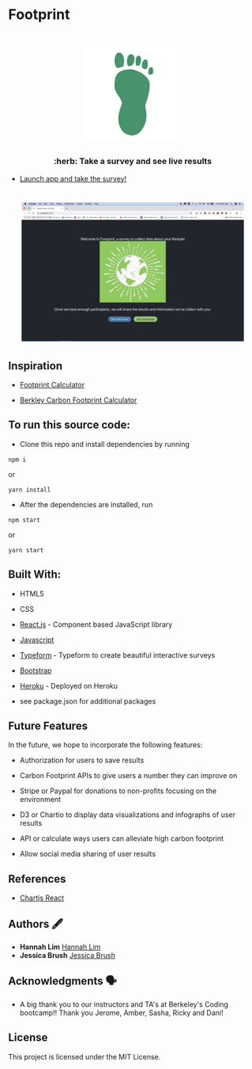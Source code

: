 # Footprint
<h1 align="center">
  <img src="./src/assets/images/footprint.png" alt="footprint icon" width="200"></a>
</h1>

<h3 align="center">:herb: Take a survey and see live results </h3>


* [Launch app and take the survey!](https://infinite-badlands-27209.herokuapp.com)

<h1 align="center">
  <img src="./src/assets/images/surveygif.gif" alt="footprint survey gif" width="450"></a>
</h1>


## Inspiration

* [Footprint Calculator](http://www.footprintcalculator.org/)

* [Berkley Carbon Footprint Calculator](http://coolclimate.berkeley.edu/carboncalculator)


## To run this source code:

* Clone this repo and install dependencies by running
```
npm i
```
or
```
yarn install
```
* After the dependencies are installed, run
```
npm start
```
or 
```
yarn start
```

## Built With:

* HTML5

* CSS

* [React.js](https://reactjs.org/) - Component based JavaScript library

* [Javascript](https://www.javascript.com/)

* [Typeform](https://www.typeform.com/) - Typeform to create beautiful interactive surveys

* [Bootstrap](http://getbootstrap.com)

* [Heroku](https://www.heroku.com/) - Deployed on Heroku

* see package.json for additional packages

## Future Features

In the future, we hope to incorporate the following features:

* Authorization for users to save results

* Carbon Footprint APIs to give users a number they can improve on

* Stripe or Paypal for donations to non-profits focusing on the environment 

* D3 or Chartio to display data visualizations and infographs of user results

* API or calculate ways users can alleviate high carbon footprint

* Allow social media sharing of user results

## References

* [Chartjs React](https://github.com/bradtraversy/reactcharts/blob/master/src/components/Chart.js)

## Authors 🖋

* **Hannah Lim** [Hannah Lim](https://github.com/hannahlim213)
* **Jessica Brush** [Jessica Brush](https://github.com/dandiflower)


## Acknowledgments 🗣

* A big thank you to our instructors and TA's at Berkeley's Coding bootcamp!! Thank you Jerome, Amber, Sasha, Ricky and Dani!


## License

This project is licensed under the MIT License.
